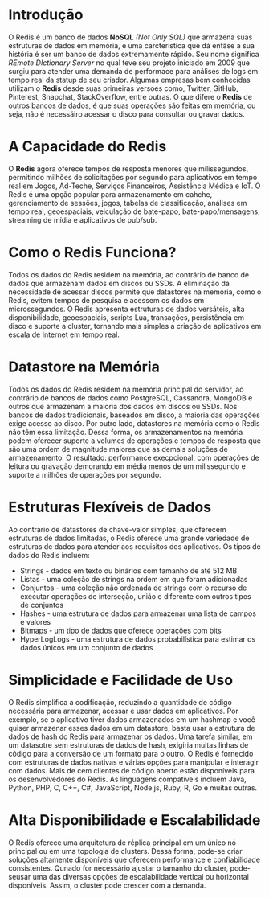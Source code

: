 # Introdução
O Redis é um banco de dados **NoSQL** *(Not Only SQL)* que armazena suas estruturas de dados em memória, e uma carcterística que dá enfâse a sua história é ser um banco de dados
extremamente rápido. Seu nome significa *REmote DIctionary Server* no qual teve seu projeto iniciado em 2009 que surgiu para atender uma demanda de performace para análises de
logs em tempo real da statup de seu criador. Algumas empresas bem conhecidas utilizam o **Redis** desde suas primeiras versoes como, Twitter, GitHub, Pinterest, Snapchat, StackOverflow, entre outras. O que difere o **Redis** de outros bancos de dados, é que suas operações são feitas em memória, ou seja, não é necessáiro acessar o disco para
consultar ou gravar dados.

# A Capacidade do Redis
O **Redis** agora oferece tempos de resposta menores que milissegundos, permitindo milhões de solicitações por
segundo para aplicativos em tempo real em Jogos, Ad-Teche, Serviços Financeiros, Assistência Médica e IoT. O 
Redis é uma opção popular para armazenamento em cahche, gerenciamento de sessões, jogos, tabelas de classificação,
análises em tempo real, geoespaciais, veiculação de bate-papo, bate-papo/mensagens, streaming de mídia e aplicativos
de pub/sub.

# Como o Redis Funciona?
Todos os dados do Redis residem na memória, ao contrário de banco de dados que armazenam dados em discos ou SSDs.
A eliminação da necessidade de acessar discos permite que datastores na memória, como o Redis, evitem tempos de pesquisa e acessem os dados em microssegundos. O Redis apresenta estruturas de dados versáteis, alta disponibilidade, geoespaciais, scripts Lua, transações, persistência em disco e suporte a cluster, tornando mais
simples a criação de aplicativos em escala de Internet em tempo real.

# Datastore na Memória
Todos os dados do Redis residem na memória principal do servidor, ao contrário de bancos de dados como PostgreSQL,
Cassandra, MongoDB e outros que armazenam a maioria dos dados em discos ou SSDs. Nos bancos de dados tradicionais,
baseados em disco, a maioria das operações exige acesso ao disco. Por outro lado, datastores na memória como o Redis
não têm essa limitação. Dessa forma, os armazenamentos na memória podem oferecer suporte a volumes de operações e tempos de resposta que são uma ordem de magnitude maiores que as demais soluções de armazenamento. O resultado: performance execpcional, com operações de leitura ou gravação demorando em média menos de um milissegundo e suporte
a milhôes de operações por segundo.

# Estruturas Flexíveis de Dados
Ao contrário de datastores de chave-valor simples, que oferecem estruturas de dados limitadas, o Redis oferece
uma grande variedade de estruturas de dados para atender aos requisitos dos aplicativos. Os tipos de dados do
Redis incluem:
  * Strings - dados em texto ou binários com tamanho de até 512 MB
  * Listas - uma coleção de strings na ordem em que foram adicionadas
  * Conjuntos - uma coleção não ordenada de strings com o recurso de executar operações de interseção, união e diferente com outros tipos de conjuntos
  * Hashes - uma estrutura de dados para armazenar uma lista de campos e valores
  * Bitmaps - um tipo de dados que oferece operações com bits
  * HyperLogLogs - uma estrutura de dados probabilística para estimar os dados únicos em um conjunto de dados
  
# Simplicidade e Facilidade de Uso
O Redis simplifica a codificação, reduzindo a quantidade de código necessária para armazenar, acessar e usar
dados em aplicativos. Por exemplo, se o aplicativo tiver dados armazenados em um hashmap e você quiser armazenar
esses dados em um datastore, basta usar a estrutura de dados de hash do Redis para armazenar os dados. Uma tarefa
similar, em um datasotre sem estruturas de dados de hash, exigiria muitas linhas de código para a conversão de um
formato para o outro. O Redis é fornecido com estruturas de dados nativas e várias opções para manipular e interagir com dados. Mais de cem clientes de código aberto estão disponíveis para os desenvolvedores do Redis. As
linguagens compatíveis incluem Java, Python, PHP, C, C++, C#, JavaScript, Node.js, Ruby, R, Go e muitas outras.

# Alta Disponibilidade e Escalabilidade
O Redis oferece uma arquitetura de réplica principal em um único nó principal ou em uma topologia de clusters.
Dessa forma, pode-se criar soluções altamente disponíveis que oferecem performance e confiabilidade consistentes.
Qunado for necessário ajustar o tamanho do cluster, pode-seusar uma das diversas opções de escalabilidade vertical ou horizontal disponíveis. Assim, o cluster pode crescer com a demanda.
